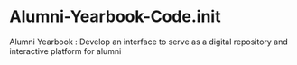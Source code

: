 # Alumni-Yearbook-Code.init
Alumni Yearbook : Develop an interface to serve as a digital repository and interactive platform for alumni

